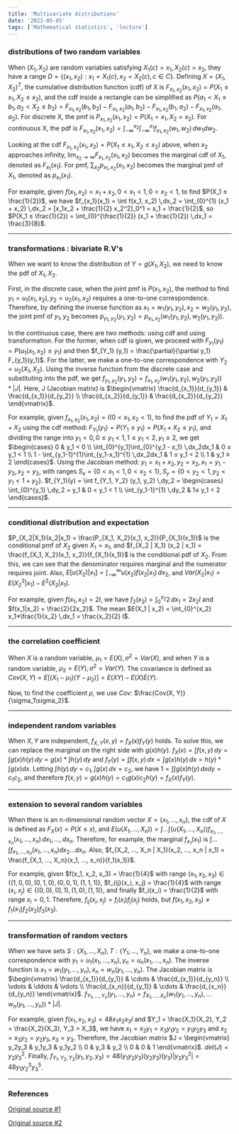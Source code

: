 ```yaml
---
title: 'Multivariate distributions'
date: '2023-05-05'
tags: ['Mathematical statistics', 'lecture']
---
```


### distributions of two random variables

When $(X_1, X_2)$ are random variables satisfying $X_1(c) = x_1, X_2(c) = x_2$, they have a range $D = \{(x_1, x_2) : x_1 = X_1(c), x_2 = X_2(c), c \in C\}$. Defining $X = (X_1, X_2)^T$, the cumulative distribution function (cdf) of X is $F_{x_1, x_2} (x_1, x_2) = P(X_1 ≤ x_1, X_2 ≤ x_2)$, and the cdf inside a rectangle can be simplified as $P(a_1 < X_1 ≤ b_1, a_2 < X_2 ≤ b_2) = F_{x_1, x_2} (b_1, b_2) - F_{x_1, x_2}(a_1, b_2) - F_{x_1, x_2} (b_1, a_2) - F_{x_1, x_2}(a_1, a_2)$. For discrete X, the pmf is $P_{x_1, x_2}(x_1, x_2) = P(X_1 = x_1, X_2 = x_2)$. For continuous X, the pdf is $F_{x_1, x_2}(x_1, x_2) = \int_{-\infty}^{x_2}\int_{-\infty}^{x_1} f_{x_1, x_2}(w_1, w_2)\,dw_1dw_2$.

Looking at the cdf $F_{x_1, x_2} (x_1, x_2) = P(X_1 ≤ x_1, X_2 ≤ x_2)$ above, when $x_2$ approaches infinity, $\lim_{x_2 \rightarrow \infty} F_{x_1, x_2} (x_1, x_2)$ becomes the marginal cdf of $X_1$, denoted as $F_{x_1} (x_1)$. For pmf, $\sum_{x_2} p_{x_1, x_2}(x_1, x_2)$ becomes the marginal pmf of $X_1$, denoted as $p_{x_1} (x_1)$.

For example, given $f(x_1, x_2) = x_1 + x_2, 0 < x_1 < 1, 0 < x_2 < 1$, to find $P(X_1 ≤ \frac{1}{2})$, we have $f_{x_1}(x_1) = \int f(x_1, x_2) \,dx_2 = \int_{0}^{1} (x_1 + x_2) \,dx_2 = [x_1x_2 + \frac{1}{2} x_2^2]_0^1 = x_1 + \frac{1}{2}$, so $P(X_1 ≤ \frac{1}{2}) = \int_{0}^{\frac{1}{2}} (x_1 + \frac{1}{2}) \,dx_1 = \frac{3}{8}$.

---

### transformations : bivariate R.V's

When we want to know the distribution of $Y = g(X_1, X_2)$, we need to know the pdf of $X_1, X_2$.

First, in the discrete case, when the joint pmf is $P(x_1, x_2)$, the method to find $y_1 = u_1(x_1, x_2), y_2 = u_2(x_1, x_2)$ requires a one-to-one correspondence. Therefore, by defining the inverse function as $x_1 = w_1(y_1, y_2), x_2 = w_2(y_1, y_2)$, the joint pmf of $y_1, y_2$ becomes $p_{y_1, y_2}(y_1, y_2) = p_{x_1, x_2}(w_1(y_1, y_2), w_2(y_1, y_2))$.

In the continuous case, there are two methods: using cdf and using transformation. For the former, when cdf is given, we proceed with $F_{y_1}(y_1) = P(u_1(x_1, x_2) ≤y_1)$ and then $f_{Y_1} (y_1) = \frac{\partial}{\partial y_1} F_{y_1}(y_1)$. For the latter, we make a one-to-one correspondence with $Y_2 = u_2(X_1, X_2)$. Using the inverse function from the discrete case and substituting into the pdf, we get $f_{y_1, y_2}(y_1, y_2) = f_{x_1, x_2}(w_1(y_1, y_2), w_2(y_1, y_2)) * |J|$. Here, J (Jacobian matrix) is $\begin{vmatrix} \frac{d_{x_1}}{d_{y_1}} & \frac{d_{x_1}}{d_{y_2}} \\ \frac{d_{x_2}}{d_{y_1}} & \frac{d_{x_2}}{d_{y_2}} \end{vmatrix}$.

For example, given $f_{x_1, x_2} (x_1, x_2) = I (0 < x_1, x_2 < 1)$, to find the pdf of $Y_1 = X_1 + X_2$ using the cdf method: $F_{Y_1}(y_1) = P(Y_1 ≤ y_1) = P(X_1 + X_2 ≤ y_1)$, and dividing the range into $y_1 < 0, 0 ≤ y_1 < 1, 1 ≤ y_1 < 2, y_1 ≥ 2$, we get $\begin{cases} 0 & y_1 < 0 \\ \int_{0}^{y_1}\int_{0}^{y_1 - x_1} \,dx_2dx_1 & 0 ≤ y_1 < 1 \\ 1 - \int_{y_1-1}^{1}\int_{y_1-x_1}^{1} \,dx_2dx_1 & 1 ≤ y_1 < 2 \\ 1 & y_1 ≥ 2 \end{cases}$. Using the Jacobian method: $y_1 = x_1 + x_2, y_2 = x_2, x_1 = y_1 - y_2, x_2 = y_2$, with ranges $S_x = \{0 < x_1 < 1, 0 < x_2 < 1\}, S_y = \{0 < y_2 < 1, y_2 < y_1 < 1 + y_2\}$. $f_{Y_1}(y) = \int f_{Y_1, Y_2} (y_1, y_2) \,dy_2 = \begin{cases} \int_{0}^{y_1} \,dy_2 = y_1 & 0 < y_1 < 1 \\ \int_{y_1-1}^{1} \,dy_2 & 1≤ y_1 < 2 \end{cases}$.

---

### conditional distribution and expectation

$P_{X_2|X_1}(x_2|x_1) = \frac{P_{X_1, X_2}(x_1, x_2)}{P_{X_1}(x_1)}$ is the conditional pmf of $X_2$ given $X_1 = x_1$, and $f_{X_2 | X_1} (x_2 | x_1) = \frac{f_{X_1, X_2}(x_1, x_2)}{f_{X_1}(x_1)}$ is the conditional pdf of $X_2$. From this, we can see that the denominator requires marginal and the numerator requires joint. Also, $E[u(X_2) | x_1] = \int_{-\infty}^{\infty} u(x_2)f(x_2|x_1) \,dx_2$, and $Var(X_2|x_1) = E(X_2^2|x_1) - E^2(X_2|x_1)$.

For example, given $f(x_1, x_2) = 2I$, we have $f_2(x_2) = \int_{0}^{x_2} 2 \,dx_1 = 2x_2I$ and $f(x_1|x_2) = \frac{2}{2x_2}$. The mean $E(X_1 | x_2) = \int_{0}^{x_2} x_1*\frac{1}{x_2} \,dx_1 = \frac{x_2}{2} I$.

---

### the correlation coefficient

When $X$ is a random variable, $\mu_1 = E(X), \sigma^2 = Var(X)$, and when $Y$ is a random variable, $\mu_2 = E(Y), \sigma^2 = Var(Y)$. The covariance is defined as $Cov(X, Y) = E[(X_1 - \mu_1)(Y - \mu_2)] = E(XY) - E(X)E(Y)$.

Now, to find the coefficient $\rho$, we use $Cov$: $\frac{Cov(X, Y)}{\sigma_1\sigma_2}$.

---

### independent random variables

When $X, Y$ are independent, $f_{X, Y}(x, y) = f_X(x)f_Y(y)$ holds. To solve this, we can replace the marginal on the right side with $g(x)h(y)$. $f_X(x) = \int f(x, y) \,dy = \int g(x)h(y) \,dy = g(x) * \int h(y) \,dy$ and $f_Y(y) = \int f(x, y) \,dx = \int g(x)h(y) \,dx = h(y) * \int g(x)dx$. Letting $\int h(y) \,dy = c_1, \int g(x) \,dx = c_2$, we have $1 = \int\int g(x)h(y) \,dxdy = c_1c_2$, and therefore $f(x, y) = g(x)h(y) = c_1g(x)c_2h(y) = f_X(x)f_Y(y)$.

---

### extension to several random variables

When there is an n-dimensional random vector $X = \{x_1, … , x_n\}$, the cdf of $X$ is defined as $F_X(x) = P(X ≤ x)$, and $E(u(X_1, …, X_n)) = \int … \int (u(X_1, …, X_n))f_{x_1, …, x_n}(x_1, …, x_n) \,dx_1, …, dx_n$. Therefore, for example, the marginal $f_{x_1}(x_1)$ is $\int … \int f_{x_1, …, x_n}(x_1, …, x_n)dx_2…dx_n$. Also, $f_{X_2, …, X_n | X_1}(x_2, …, x_n | x_1) = \frac{f_{X_1, …, X_n}(x_1, …, x_n)}{f_1(x_1)}$.

For example, given $f(x_1, x_2, x_3) = \frac{1}{4}$ with range $(x_1, x_2, x_3) \in \{(1, 0, 0), (0, 1, 0), (0, 0, 1), (1, 1, 1)\}$, $f_{ij}(x_i, x_j) = \frac{1}{4}$ with range $(x_i, x_j) \in \{(0, 0), (0, 1), (1, 0), (1, 1)\}$, and finally $f_i(x_i) = \frac{1}{2}$ with range $x_i = 0, 1$. Therefore, $f_{ij}(x_i, x_j) = f_i(x_i)f_j(x_j)$ holds, but $f(x_1, x_2, x_3) \ne f_1(x_1)f_2(x_2)f_3(x_3)$.

---

### transformation of random vectors

When we have sets $S : \{X_1, …, X_n\}, T : \{Y_1, …, Y_n\}$, we make a one-to-one correspondence with $y_1 = u_1(x_1, …, x_n), y_n = u_n(x_1, …, x_n)$. The inverse function is $x_1 = w_1(y_1, …, y_n), x_n = w_n(y_1, …, y_n)$. The Jacobian matrix is $\begin{vmatrix} \frac{d_{x_1}}{d_{y_1}} & \cdots & \frac{d_{x_1}}{d_{y_n}} \\ \vdots & \ddots & \vdots \\ \frac{d_{x_n}}{d_{y_1}} & \cdots & \frac{d_{x_n}}{d_{y_n}} \end{vmatrix}$. $f_{Y_1, …, Y_n}(y_1, …, y_n) = f_{X_1, …, X_n}(w_1(y_1, …, y_n), … w_n(y_1, …, y_n)) * |J|$.

For example, given $f(x_1, x_2, x_3) = 48x_1x_2x_3I$ and $Y_1 = \frac{X_1}{X_2}, Y_2 = \frac{X_2}{X_3}, Y_3 = X_3$, we have $x_1 = x_2y_1 = x_3y_1y_2 = y_1y_2y_3$ and $x_2 = x_3y_2 = y_2y_3, x_3 = y_3$. Therefore, the Jacobian matrix $J = \begin{vmatrix} y_2y_3 & y_1y_3 & y_1y_2 \\ 0 & y_3 & y_2 \\ 0 & 0 & 1 \end{vmatrix}$. $det(J) = y_2y_3^2$. Finally, $f_{Y_1, Y_2, Y_3}(y_1, y_2, y_3) = 48(y_1y_2y_3)(y_2y_3)(y_3)|y_2y_3^2| = 48y_1y_2^3y_3^5$.

---

### References

[Original source #1](http://www.kocw.net/home/cview.do?cid=7c789810ade43386)

[Original source #2](http://www.kocw.net/home/search/kemView.do?kemId=1390551)


